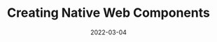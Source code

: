 ---
date: 2022-03-04
publisher: codrops
tags:
  - components
  - javascript
  - html
target_url: https://tympanus.net/codrops/2022/03/04/creating-native-web-components/
title: Creating Native Web Components
---